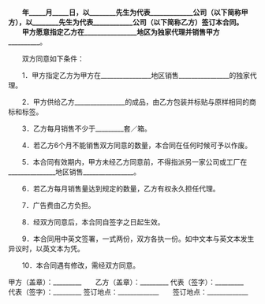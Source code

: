 
 


　　______年_____月_____日，以________先生为代表_____________公司（以下简称甲方），以________先生为代表____________公司（以下简称乙方）签订本合同。
　　甲方愿意指定乙方在________________地区为独家代理并销售甲方________________。


　　双方同意如下条件：


　　1．甲方指定乙方为甲方在________________地区销售________________的独家代理。


　　2．甲方供给乙方________________的成品，由乙方包装并标贴与原样相同的商标和标签。


　　3．乙方每月销售不少于_________套／箱。


　　4．若乙方6个月不能销售双方同意的数量，本合同在任何时候可予以作废。


　　5．本合同有效期内，甲方未经乙方同意前，不得指派另一家公司或工厂在_______________地区销售________________。


　　6．若乙方每月销售量达到规定的数量，乙方有权永久担任代理。


　　7．广告费由乙方负担。


　　8．经双方同意后，本合同自签字之日起生效。


　　9．本合同用中英文签署，一式两份，双方各执一份。如中文本与英文本发生异议时，以英文本为凭。


　　10．本合同遇有修改，需经双方同意。


 



甲方（盖章）：_________　　乙方（盖章）：_________
代表（签字）：_________　　代表（签字）：_________
签订地点：_____________　　签订地点：_____________
 


 

 
 
 
 
 
  


  
 

  


  


  
 
 
 
 

